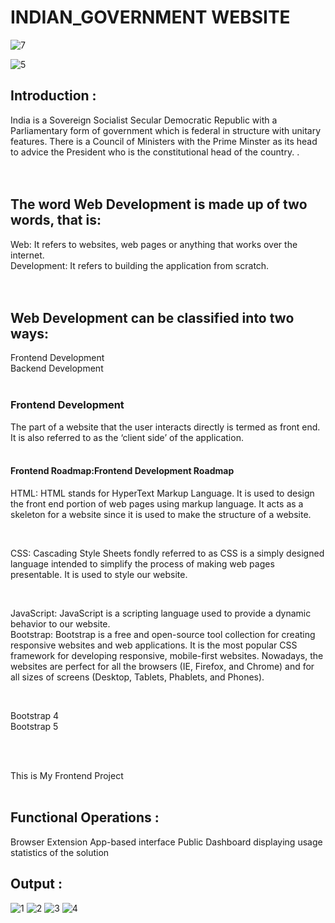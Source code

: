 # INDIAN_GOVERNMENT WEBSITE
![7](https://user-images.githubusercontent.com/74112721/206871982-47997367-a04f-4767-a3e1-3d5ebd3952d2.jpg)

![5](https://user-images.githubusercontent.com/74112721/206871932-02d72be4-5849-405e-87fe-a5e96a864b51.png)


## Introduction :

India is a Sovereign Socialist Secular Democratic Republic with a Parliamentary form of government which is federal in structure with unitary features. There is a Council of Ministers with the Prime Minster as its head to advice the President who is the constitutional head of the country. . <br><br><br>


## The word Web Development is made up of two words, that is: <br>

Web: It refers to websites, web pages or anything that works over the internet.<br>
Development: It refers to building the application from scratch. <br><br><br>


## Web Development can be classified into two ways:

Frontend Development<br>
Backend Development<br><br>


### Frontend Development
The part of a website that the user interacts directly is termed as front end. It is also referred to as the ‘client side’ of the application.<br><br>

#### Frontend Roadmap:Frontend Development Roadmap<br>
<p> 
HTML: HTML stands for HyperText Markup Language. It is used to design the front end portion of web pages using markup language. It acts as a skeleton for a website since it is used to make the structure of a website.</p> <br>
<p> CSS: Cascading Style Sheets fondly referred to as CSS is a simply designed language intended to simplify the process of making web pages presentable. It is used to style our website.</p> <br>
<p> JavaScript: JavaScript is a scripting language used to provide a dynamic behavior to our website.<br>
Bootstrap: Bootstrap is a free and open-source tool collection for creating responsive websites and web applications. It is the most popular CSS framework for developing responsive, mobile-first websites. Nowadays, the websites are perfect for all the browsers (IE, Firefox, and Chrome) and for all sizes of screens (Desktop, Tablets, Phablets, and Phones).</p> <br>

<p> Bootstrap 4<br>
Bootstrap 5</p> <br><br> 

This is My Frontend Project <br><br>

## Functional Operations : 
Browser Extension
App-based interface
Public Dashboard displaying usage statistics of the solution



## Output :

![1](https://user-images.githubusercontent.com/74112721/206871548-a9732014-619d-4dc7-af05-562519f8213a.png)
![2](https://user-images.githubusercontent.com/74112721/206871556-7140d9c4-63f7-466a-9d31-a1d439fb44cc.png)
![3](https://user-images.githubusercontent.com/74112721/206871557-acf3438b-11f4-4b11-b98d-dbd0530853f4.png)
![4](https://user-images.githubusercontent.com/74112721/206871558-d1626f12-6d23-487b-9187-b8e74df02334.png)


